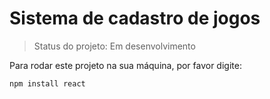 <h1>Sistema de cadastro de jogos</h1>

> Status do projeto: Em desenvolvimento

Para rodar este projeto na sua máquina, por favor digite:

```
npm install react
```
